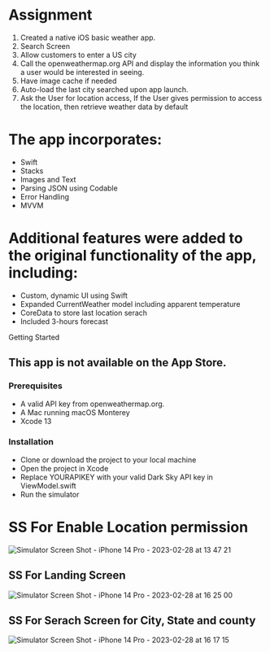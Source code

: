 # Assignment
1.	Created a native iOS basic weather app.
2.	Search Screen
1.	Allow customers to enter a US city
2.	Call the openweathermap.org API and display the information you think a user would be interested in seeing.
3.	Have image cache if needed
3.	Auto-load the last city searched upon app launch.
4.	Ask the User for location access, If the User gives permission to access the location, then retrieve weather data by default

# The app incorporates:
* Swift
* Stacks
* Images and Text
* Parsing JSON using Codable
* Error Handling
* MVVM

# Additional features were added to the original functionality of the app, including:

* Custom, dynamic UI using Swift
* Expanded CurrentWeather model including apparent temperature
* CoreData to store last location serach 
* Included 3-hours forecast

Getting Started

## This app is not available on the App Store.
### Prerequisites

* A valid API key from openweathermap.org.  
* A Mac running macOS Monterey
* Xcode 13

### Installation

* Clone or download the project to your local machine
* Open the project in Xcode
* Replace YOURAPIKEY with your valid Dark Sky API key in ViewModel.swift
* Run the simulator

# SS For Enable Location permission
![Simulator Screen Shot - iPhone 14 Pro - 2023-02-28 at 13 47 21](https://user-images.githubusercontent.com/17934415/221968222-ede2f18a-e2ff-496a-a7a7-29e0e5443791.png)

## SS For Landing Screen
![Simulator Screen Shot - iPhone 14 Pro - 2023-02-28 at 16 25 00](https://user-images.githubusercontent.com/17934415/221996717-a113b0ac-10ad-4c16-8081-497a66647edc.png)

## SS For Serach Screen for City, State and county

![Simulator Screen Shot - iPhone 14 Pro - 2023-02-28 at 16 17 15](https://user-images.githubusercontent.com/17934415/221996798-fb013ee0-e5dd-4a90-b4c3-0032384f6eac.png)
